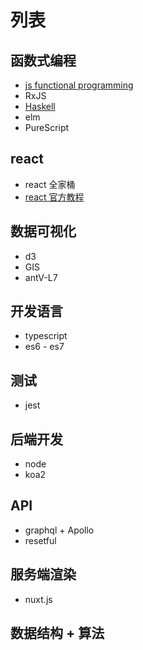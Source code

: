 # 列表
## 函数式编程
  - [js functional programming](./functional-programming/js-fp/)
  - RxJS
  - [Haskell](./haskell/)
  - elm
  - PureScript

## react
  - react 全家桶
  - [react 官方教程](./react/react-tutorial/)

## 数据可视化
  - d3
  - GIS
  - antV-L7

## 开发语言
  - typescript
  - es6 - es7

## 测试
  - jest

## 后端开发
  - node
  - koa2

## API
  - graphql + Apollo
  - resetful

## 服务端渲染
  - nuxt.js

## 数据结构 + 算法
